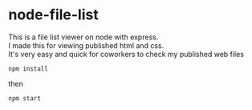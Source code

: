 # node-file-list
This is a file list viewer on node with express.  
I made this for viewing published html and css.  
It's very easy and quick for coworkers to check my published web files  



``` npm install ```

then

``` npm start ```
